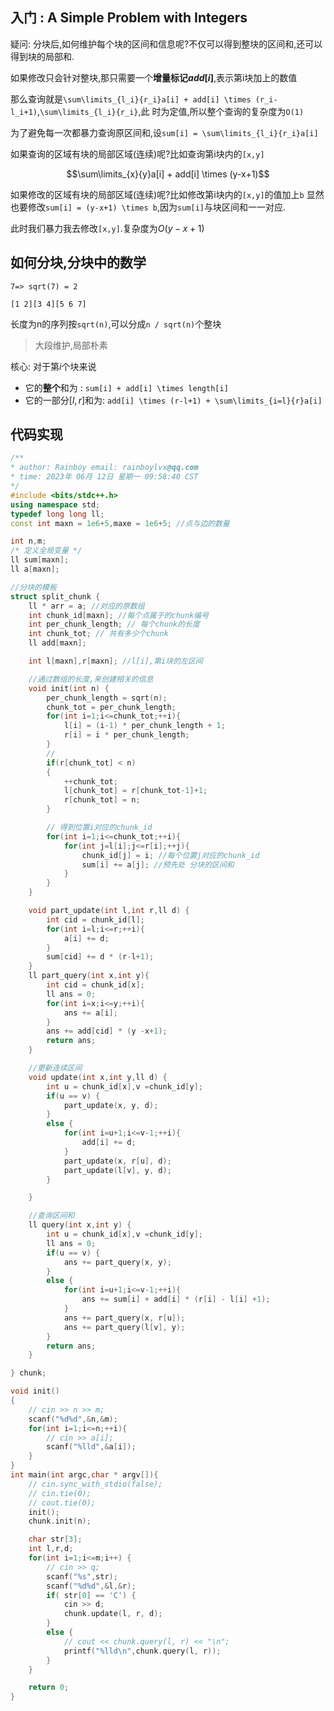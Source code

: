 ## 入门 : A Simple Problem with Integers

疑问: 分块后,如何维护每个块的区间和信息呢?不仅可以得到整块的区间和,还可以得到块的局部和.

如果修改只会针对整块,那只需要一个**增量标记$add[i]$**,表示第i块加上的数值

那么查询就是``\sum\limits_{l_i}{r_i}a[i] + add[i] \times (r_i-l_i+1)``,``\sum\limits_{l_i}{r_i}``,此
时为定值,所以整个查询的复杂度为``O(1)``

为了避免每一次都暴力查询原区间和,设``sum[i] = \sum\limits_{l_i}{r_i}a[i]``

如果查询的区域有块的局部区域(连续)呢?比如查询第i块内的``[x,y]``

```math
\sum\limits_{x}{y}a[i] + add[i] \times (y-x+1)
```

如果修改的区域有块的局部区域(连续)呢?比如修改第i块内的``[x,y]``的值加上``b``
显然也要修改``sum[i] = (y-x+1) \times b``,因为``sum[i]``与块区间和一一对应.

此时我们暴力我去修改``[x,y]``.复杂度为$O(y-x+1)$

## 如何分块,分块中的数学

```
7=> sqrt(7) = 2

[1 2][3 4][5 6 7]

```

长度为n的序列按``sqrt(n)``,可以分成``n / sqrt(n)``个整块




> 大段维护,局部朴素

核心: 对于第$i$个块来说

- 它的**整个**和为 : ``sum[i] + add[i] \times length[i]``
- 它的一部分$[l,r]$和为: ``add[i] \times (r-l+1) + \sum\limits_{i=l}{r}a[i]``


## 代码实现

```cpp
/**
* author: Rainboy email: rainboylvx@qq.com
* time: 2023年 06月 12日 星期一 09:58:40 CST
*/
#include <bits/stdc++.h>
using namespace std;
typedef long long ll;
const int maxn = 1e6+5,maxe = 1e6+5; //点与边的数量

int n,m;
/* 定义全局变量 */
ll sum[maxn];
ll a[maxn];

//分块的模板
struct split_chunk {
    ll * arr = a; //对应的原数组
    int chunk_id[maxn]; //每个点属于的chunk编号
    int per_chunk_length; // 每个chunk的长度
    int chunk_tot; // 共有多少个chunk
    ll add[maxn];

    int l[maxn],r[maxn]; //l[i],第i块的左区间

    //通过数组的长度,来创建相关的信息
    void init(int n) {
        per_chunk_length = sqrt(n);
        chunk_tot = per_chunk_length;
        for(int i=1;i<=chunk_tot;++i){
            l[i] = (i-1) * per_chunk_length + 1;
            r[i] = i * per_chunk_length;
        }
        //
        if(r[chunk_tot] < n)
        {
            ++chunk_tot;
            l[chunk_tot] = r[chunk_tot-1]+1;
            r[chunk_tot] = n;
        }

        // 得到位置i对应的chunk_id
        for(int i=1;i<=chunk_tot;++i){
            for(int j=l[i];j<=r[i];++j){
                chunk_id[j] = i; //每个位置j对应的chunk_id
                sum[i] += a[j]; //预先处 分块的区间和
            }
        }
    }

    void part_update(int l,int r,ll d) {
        int cid = chunk_id[l];
        for(int i=l;i<=r;++i){
            a[i] += d;
        }
        sum[cid] += d * (r-l+1);
    }
    ll part_query(int x,int y){
        int cid = chunk_id[x];
        ll ans = 0;
        for(int i=x;i<=y;++i){
            ans += a[i];
        }
        ans += add[cid] * (y -x+1);
        return ans;
    }

    //更新连续区间
    void update(int x,int y,ll d) {
        int u = chunk_id[x],v =chunk_id[y];
        if(u == v) {
            part_update(x, y, d);
        }
        else {
            for(int i=u+1;i<=v-1;++i){
                add[i] += d;
            }
            part_update(x, r[u], d);
            part_update(l[v], y, d);
        }

    }

    //查询区间和
    ll query(int x,int y) {
        int u = chunk_id[x],v =chunk_id[y];
        ll ans = 0;
        if(u == v) {
            ans += part_query(x, y);
        }
        else {
            for(int i=u+1;i<=v-1;++i){
                ans += sum[i] + add[i] * (r[i] - l[i] +1);
            }
            ans += part_query(x, r[u]);
            ans += part_query(l[v], y);
        }
        return ans;
    }

} chunk;

void init()
{
    // cin >> n >> m;
    scanf("%d%d",&n,&m);
    for(int i=1;i<=n;++i){
        // cin >> a[i];
        scanf("%lld",&a[i]);
    }
}
int main(int argc,char * argv[]){
    // cin.sync_with_stdio(false);
    // cin.tie(0);
    // cout.tie(0);
    init();
    chunk.init(n);

    char str[3];
    int l,r,d;
    for(int i=1;i<=m;i++) {
        // cin >> q;
        scanf("%s",str);
        scanf("%d%d",&l,&r);
        if( str[0] == 'C') {
            cin >> d;
            chunk.update(l, r, d);
        }
        else {
            // cout << chunk.query(l, r) << "\n";
            printf("%lld\n",chunk.query(l, r));
        }
    }

    return 0;
}
```



